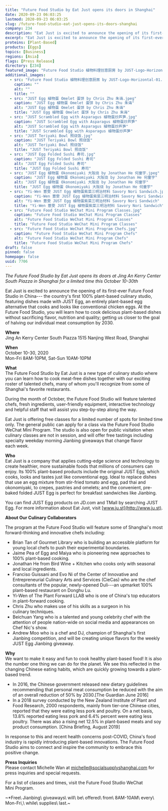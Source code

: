 ```yaml
---
title: "Future Food Studio by Eat Just opens its doors in Shanghai"
date: 2020-09-23 06:03:25
lastmod: 2020-09-23 06:03:25
slug: /future-food-studio-eat-just-opens-its-doors-shanghai
company: 234
description: "Eat Just is excited to announce the opening of its first-ever Future Food Studio in China— the country’s first 100% plant-based culinary studio, featuring dishes made with JUST Egg, an entirely plant-based egg alternative that cooks and looks like conventional chicken eggs. At the Future Food Studio, you will learn how to cook delicious plant-based dishes without sacrificing flavor, nutrition and quality; getting us closer to the goal of halving our individual meat consumption by 2030."
excerpt: "Eat Just is excited to announce the opening of its first-ever Future Food Studio in China— the country’s first 100% plant-based culinary studio, featuring dishes made with JUST Egg, an entirely plant-based egg alternative that cooks and looks like conventional chicken eggs. At the Future Food Studio, you will learn how to cook delicious plant-based dishes without sacrificing flavor, nutrition and quality; getting us closer to the goal of halving our individual meat consumption by 2030."
proteins: [Plant-Based]
products: [Eggs]
topics: [Business]
regions: [Asia]
flags: [Press Release]
directory: [234]
featured_image: "Future Food Studio 植物料理创意厨房 by JUST-Logo-Horizontal-01.png"
additional_images:
  - src: "Future Food Studio 植物料理创意厨房 by JUST-Logo-Horizontal-01.png"
    caption: ""
    alt: ""
    title: ""
  - src: "JUST Egg 植物蛋 Omelet 蛋饼 by Chris Zhu 朱诲.jpeg"
    caption: "JUST Egg 植物蛋 Omelet 蛋饼 by Chris Zhu 朱诲"
    alt: "JUST Egg 植物蛋 Omelet 蛋饼 by Chris Zhu 朱诲"
    title: "JUST Egg 植物蛋 Omelet 蛋饼 by Chris Zhu 朱诲"
  - src: "JUST Scrambled Egg with Asparagus 植物蛋炒芦笋.jpg"
    caption: "JUST Scrambled Egg with Asparagus 植物蛋炒芦笋"
    alt: "JUST Scrambled Egg with Asparagus 植物蛋炒芦笋"
    title: "JUST Scrambled Egg with Asparagus 植物蛋炒芦笋"
  - src: "JUST Teriyaki Bowl 照烧饭.jpg"
    caption: "JUST Teriyaki Bowl 照烧饭"
    alt: "JUST Teriyaki Bowl 照烧饭"
    title: "JUST Teriyaki Bowl 照烧饭"
  - src: "JUST Egg Folded Sushi 寿司.jpg"
    caption: "JUST Egg Folded Sushi 寿司"
    alt: "JUST Egg Folded Sushi 寿司"
    title: "JUST Egg Folded Sushi 寿司"
  - src: "JUST Egg 植物蛋 Okonomiyaki 大阪烧 by Jonathan He 何童宇.jpeg"
    caption: "JUST Egg 植物蛋 Okonomiyaki 大阪烧 by Jonathan He 何童宇"
    alt: "JUST Egg 植物蛋 Okonomiyaki 大阪烧 by Jonathan He 何童宇"
    title: "JUST Egg 植物蛋 Okonomiyaki 大阪烧 by Jonathan He 何童宇"
  - src: "Yi-Wen 薏雯 JUST Egg 植物蛋紫菜三明治材料 Savory Nori Sandwich.jpeg"
    caption: "Yi-Wen 薏雯 JUST Egg 植物蛋紫菜三明治材料 Savory Nori Sandwich"
    alt: "Yi-Wen 薏雯 JUST Egg 植物蛋紫菜三明治材料 Savory Nori Sandwich"
    title: "Yi-Wen 薏雯 JUST Egg 植物蛋紫菜三明治材料 Savory Nori Sandwich"
  - src: "Future Food Studio WeChat Mini Program Classes.jpg"
    caption: "Future Food Studio WeChat Mini Program Classes"
    alt: "Future Food Studio WeChat Mini Program Classes"
    title: "Future Food Studio WeChat Mini Program Classes"
  - src: "Future Food Studio WeChat Mini Program Chefs.jpg"
    caption: "Future Food Studio WeChat Mini Program Chefs"
    alt: "Future Food Studio WeChat Mini Program Chefs"
    title: "Future Food Studio WeChat Mini Program Chefs"
draft: false
pinned: false
homepage: false
uuid: 7706
---
```

*The Future Food Studio by Eat Just opens its doors at Jing An Kerry
Center South Piazza in Shanghai for a limited time this October 10-30th*

Eat Just is excited to announce the opening of its first-ever Future
Food Studio in China--- the country's first 100% plant-based culinary
studio, featuring dishes made with JUST Egg, an entirely plant-based egg
alternative that cooks and looks like conventional chicken eggs. At the
Future Food Studio, you will learn how to cook delicious plant-based
dishes without sacrificing flavor, nutrition and quality; getting us
closer to the goal of halving our individual meat consumption by 2030.

**Where**\
Jing An Kerry Center South Piazza 1515 Nanjing West Road, Shanghai

**When**\
October 10-30, 2020\
Mon-Fri 8AM-10PM, Sat-Sun 10AM-10PM

**What**\
The Future Food Studio by Eat Just is a new type of culinary studio
where you can learn how to cook meat-free dishes together with our
exciting roster of talented chefs, many of whom you'll recognize from
some of Shanghai's favorite restaurants.

During the month of October, the Future Food Studio will feature
talented chefs, fresh ingredients, user-friendly equipment, interactive
technology and helpful staff that will assist you step-by-step along
the way.

Eat Just is offering free classes for a limited number of spots for
limited time only. The general public can apply for a class via the
Future Food Studio WeChat Mini Program. The studio is also open for
public visitation when culinary classes are not in session, and will
offer free tastings including specialty weekday morning Jianbing
giveaways that change flavor each week.

**Who**\
Eat Just is a company that applies cutting-edge science and technology
to create healthier, more sustainable foods that millions of consumers
can enjoy. Its 100% plant-based products include the original JUST Egg,
which cooks, looks and tastes just like conventional egg. Ideal to
replace dishes that use an egg mixture from stir-fried tomato and egg,
pad thai and okonomiyaki, to crepes, pastries and omelets; and the
convenient, pre-baked folded JUST Egg is perfect for breakfast
sandwiches like Jianbing.

You can find JUST Egg products on JD.com and TMall by searching JUST
Egg. For more information about Eat Just, visit
[www.ju.st](http://www.ju.st).

**About Our Culinary Collaborators**

The program at the Future Food Studio will feature some of Shanghai's
most forward-thinking and innovative chefs including:

-   Brian Tan of Gourmet Library who is building an accessible platform
    for young local chefs to push their experimental boundaries.
-   Jaime Pea of Egg and Maiya who is pioneering new approaches to 100%
    plant-based cooking.
-   Jonathan He from Bird Wine + Kitchen who cooks only with seasonal
    and local ingredients.
-   Franciso Guissani and Evo Ni of the Center of Innovative and
    Entrepreneurial Culinary Arts and Services (CieCas) who are the chef
    consultants of the popular, newly-opened Duli---an upmarket 100%
    plant-based restaurant on Donghu Lu.
-   Yi-Wen of The Plant Forward LLAB who is one of China's top educators
    in plant-forward cooking.
-   Chris Zhu who makes use of his skills as a surgeon in his
    culinary techniques.
-   Beichuan Yang who is a talented and young celebrity chef with the
    attention of people nation-wide on social media and appearances on
    Chef Nic's show.
-   Andrew Moo who is a chef and DJ, champion of Shanghai's first
    Jianbing competition, and will be creating unique flavors for the
    weekly JUST Egg Jianbing giveaway.

**Why**\
We want to make it easy and fun to cook healthy plant-based food! It is
also the number one thing we can do for the planet. We see this
reflected in the changing Chinese eating habits, which are quickly
growing towards a plant-based trend.

-   In 2016, the Chinese government released new dietary guidelines
    recommending that personal meat consumption be reduced with the aim
    of an overall reduction of 50% by 2030.\[The Guardian June 2016\]
-   In a 2018 survey conducted by the New Zealand Institute of Plant and
    Food Research, 2000 respondents, mainly from tier-one Chinese
    cities, reported that they were eating less pork and poultry. On a
    net basis, 13.8% reported eating less pork and 6.4% percent were
    eating less poultry. There was also a rising net 12.5% in
    plant-based meats and soy product consumption. \[China Briefing,
    August 2019\]

In response to this and recent health concerns post-COVID, China's food
industry is rapidly introducing plant-based innovations. The Future Food
Studio aims to connect and inspire the community to embrace this
positive change.

**Press Inquiries**\
Please contact Michelle Wan at <michelle@socialsupplyshanghai.com> for
press inquiries and special requests.

For a list of classes and times, visit the Future Food Studio WeChat
Mini Program.

~\*Free\ Jianbing\ giveaways\ will\ be\ offered\ from\ 8AM-10AM\ every\ Mon-Fri,\ while\ supplies\ last.~

